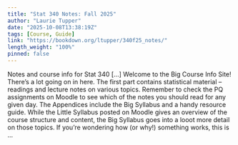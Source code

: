 ```yaml
---
title: "Stat 340 Notes: Fall 2025"
author: "Laurie Tupper"
date: "2025-10-08T13:38:19Z"
tags: [Course, Guide]
link: "https://bookdown.org/ltupper/340f25_notes/"
length_weight: "100%"
pinned: false
---
```


Notes and course info for Stat 340 [...] Welcome to the Big Course Info Site! There’s a lot going on in here. The first part contains statistical material – readings and lecture notes on various topics. Remember to check the PQ assignments on Moodle to see which of the notes you should read for any given day. The Appendices include the Big Syllabus and a handy resource guide. While the Little Syllabus posted on Moodle gives an overview of the course structure and content, the Big Syllabus goes into a looot more detail on those topics. If you’re wondering how (or why!) something works, this is  ...
